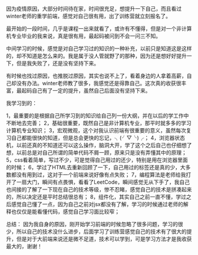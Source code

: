 因为疫情原因，大部分时间待在家，时间很充足，想提升一下自己，而且看过winter老师的重学前端，感觉对自己很有用，出了训练营就立刻报名了。

最开始的一段时间，几乎是课程一出来就看了，或许有不懂得，但是对一个非计算机专业毕业的我来说，真是很有用，最起码被问到不会一问三不知。

中间学习的时候，感觉是对自己学习过的知识的一种补充，以前只是知道这是这样的，却不知道是怎么来的。我是属于没人管就野了的那种，因为还是想好好提升一下，但是我失败了，还是没有坚持下来。

有时候也找过原因，也推脱过原因，其实也说不上了，看着身边的人拿着高薪，自己却没有办法。winter老师教了很多，我感觉还是得靠自己。这次真的收获很丰富，最起码自己有了一定的提升，虽然自己后面没有坚持下来。

我学习到的：

1，最重要的是根据自己所学习到的知识给自己列一份大纲，并在以后的学工作中不断地去完善；
2，基础很重要，既然自己是非计算机专业，那平时就多多的学习计算机专业知识；
3，宏观微观，这个对我认识前端有很重要的意义，虽然每次复习自己都能很快的知道，但是总会更快的忘记，╮(╯▽╰)╭；
4，浏览器状态机，以前还真的不知道还可以这么操作，脑洞大开，学了这个之后自己也仔细想了想，以前总是对自己所谓的简单代码不屑一顾，原来只是没有弄懂其中的原理；
5，css看着简单，写过不少，可是觉得自己用过的还少，特别是用在浏览器里面的时候；
6，学过了HTML去重新回顾了一下，自己用过的标签还是真的少，大多数都没有用到过，这对于一个前端来说好像有点失败；
7，编程算法是老师给我打开了一扇大门，瞬间有点畏惧，看看了LeetCode，瞬间感觉无从下手了，我自己也间接的了解了一下现在自己的技术等级，惨不忍睹，感觉自己的技术是拼凑起来的，所以决定还是平时总结很总有；
8，组件化，其实自己之前一直不懂，学过之后感觉自己懂了一点，因为自己之前对jsx都没有了解，学习的时候通过老师的解释也仅仅是能看懂代码，感觉自己学习面比较窄；

总结：
因为我自身的原因，刚开始学习前端的时候忽略了很多问题，学习的很少，所以自己的技术没什么进步，后面学习了训练营感觉自己的技术有了很大的提升，但是对于大前端来说还是微不足道，技术可以学到，可是学习方法才是我收获最大的，谢谢！
